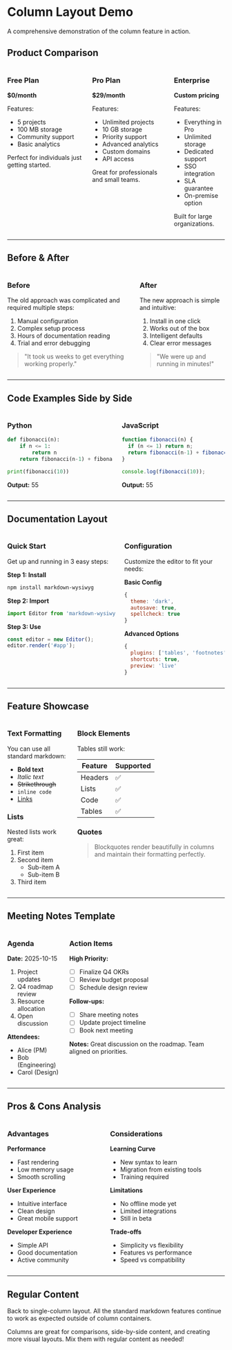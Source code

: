 # Column Layout Demo

A comprehensive demonstration of the column feature in action.

## Product Comparison

<div class="columns">
<div class="column">

### Free Plan

**$0/month**

Features:
- 5 projects
- 100 MB storage
- Community support
- Basic analytics

Perfect for individuals just getting started.

</div>
<div class="column">

### Pro Plan

**$29/month**

Features:
- Unlimited projects
- 10 GB storage
- Priority support
- Advanced analytics
- Custom domains
- API access

Great for professionals and small teams.

</div>
<div class="column">

### Enterprise

**Custom pricing**

Features:
- Everything in Pro
- Unlimited storage
- Dedicated support
- SSO integration
- SLA guarantee
- On-premise option

Built for large organizations.

</div>
</div>

---

## Before & After

<div class="columns">
<div class="column">

### Before

The old approach was complicated and required multiple steps:

1. Manual configuration
2. Complex setup process
3. Hours of documentation reading
4. Trial and error debugging

> "It took us weeks to get everything working properly."

</div>
<div class="column">

### After

The new approach is simple and intuitive:

1. Install in one click
2. Works out of the box
3. Intelligent defaults
4. Clear error messages

> "We were up and running in minutes!"

</div>
</div>

---

## Code Examples Side by Side

<div class="columns">
<div class="column">

### Python

```python
def fibonacci(n):
    if n <= 1:
        return n
    return fibonacci(n-1) + fibonacci(n-2)

print(fibonacci(10))
```

**Output:** 55

</div>
<div class="column">

### JavaScript

```javascript
function fibonacci(n) {
  if (n <= 1) return n;
  return fibonacci(n-1) + fibonacci(n-2);
}

console.log(fibonacci(10));
```

**Output:** 55

</div>
</div>

---

## Documentation Layout

<div class="columns">
<div class="column">

### Quick Start

Get up and running in 3 easy steps:

**Step 1: Install**
```bash
npm install markdown-wysiwyg
```

**Step 2: Import**
```javascript
import Editor from 'markdown-wysiwyg';
```

**Step 3: Use**
```javascript
const editor = new Editor();
editor.render('#app');
```

</div>
<div class="column">

### Configuration

Customize the editor to fit your needs:

**Basic Config**
```javascript
{
  theme: 'dark',
  autosave: true,
  spellcheck: true
}
```

**Advanced Options**
```javascript
{
  plugins: ['tables', 'footnotes'],
  shortcuts: true,
  preview: 'live'
}
```

</div>
</div>

---

## Feature Showcase

<div class="columns">
<div class="column">

### Text Formatting

You can use all standard markdown:

- **Bold text**
- *Italic text*
- ~~Strikethrough~~
- `inline code`
- [Links](https://example.com)

### Lists

Nested lists work great:

1. First item
2. Second item
   - Sub-item A
   - Sub-item B
3. Third item

</div>
<div class="column">

### Block Elements

Tables still work:

| Feature | Supported |
| --- | --- |
| Headers | ✅ |
| Lists | ✅ |
| Code | ✅ |
| Tables | ✅ |

### Quotes

> Blockquotes render beautifully in columns and maintain their formatting perfectly.

</div>
</div>

---

## Meeting Notes Template

<div class="columns">
<div class="column">

### Agenda

**Date:** 2025-10-15

1. Project updates
2. Q4 roadmap review
3. Resource allocation
4. Open discussion

**Attendees:**
- Alice (PM)
- Bob (Engineering)
- Carol (Design)

</div>
<div class="column">

### Action Items

**High Priority:**
- [ ] Finalize Q4 OKRs
- [ ] Review budget proposal
- [ ] Schedule design review

**Follow-ups:**
- [ ] Share meeting notes
- [ ] Update project timeline
- [ ] Book next meeting

**Notes:** Great discussion on the roadmap. Team aligned on priorities.

</div>
</div>

---

## Pros & Cons Analysis

<div class="columns">
<div class="column">

### Advantages

**Performance**
- Fast rendering
- Low memory usage
- Smooth scrolling

**User Experience**
- Intuitive interface
- Clean design
- Great mobile support

**Developer Experience**
- Simple API
- Good documentation
- Active community

</div>
<div class="column">

### Considerations

**Learning Curve**
- New syntax to learn
- Migration from existing tools
- Training required

**Limitations**
- No offline mode yet
- Limited integrations
- Still in beta

**Trade-offs**
- Simplicity vs flexibility
- Features vs performance
- Speed vs compatibility

</div>
</div>

---

## Regular Content

Back to single-column layout. All the standard markdown features continue to work as expected outside of column containers.

Columns are great for comparisons, side-by-side content, and creating more visual layouts. Mix them with regular content as needed!
